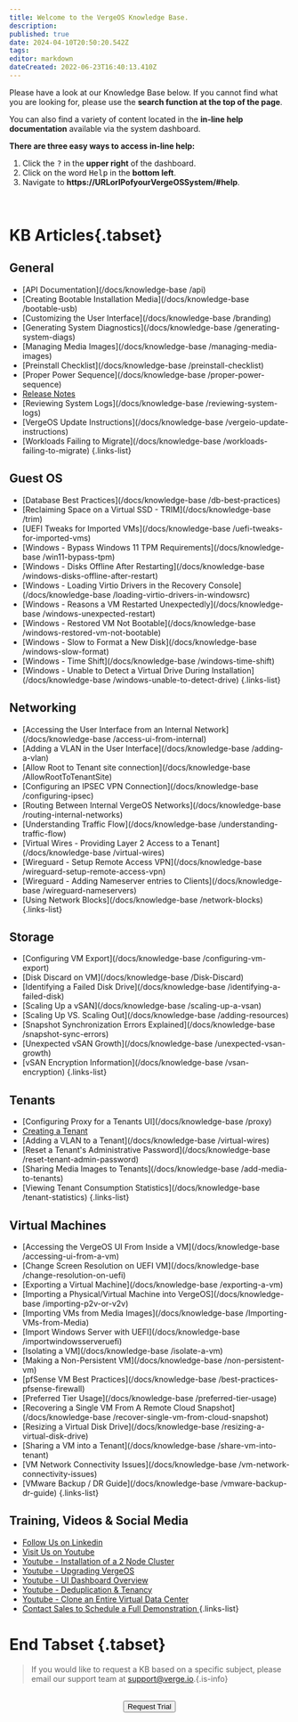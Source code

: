 ```yaml
---
title: Welcome to the VergeOS Knowledge Base.
description: 
published: true
date: 2024-04-10T20:50:20.542Z
tags: 
editor: markdown
dateCreated: 2022-06-23T16:40:13.410Z
---
```


Please have a look at our Knowledge Base below. If you cannot find what you are looking for, please use the **search function at the top of the page**.
 

You can also find a variety of content located in the **in-line help documentation** available via the system dashboard. 

**There are three easy ways to access in-line help:**
1. Click the <kbd>?</kbd> in the **upper right** of the dashboard.
1. Click on the word <kbd>Help</kbd> in the **bottom left**. 
1. Navigate to **https://URLorIPofyourVergeOSSystem/#help**.
<br>

# KB Articles{.tabset}
## General
* [API Documentation](/docs/knowledge-base /api)
* [Creating Bootable Installation Media](/docs/knowledge-base /bootable-usb)
* [Customizing the User Interface](/docs/knowledge-base /branding)
* [Generating System Diagnostics](/docs/knowledge-base /generating-system-diags)
* [Managing Media Images](/docs/knowledge-base /managing-media-images)
* [Preinstall Checklist](/docs/knowledge-base /preinstall-checklist)
* [Proper Power Sequence](/docs/knowledge-base /proper-power-sequence)
* [Release Notes](/docs/public/release-notes)
* [Reviewing System Logs](/docs/knowledge-base /reviewing-system-logs)
* [VergeOS Update Instructions](/docs/knowledge-base /vergeio-update-instructions)
* [Workloads Failing to Migrate](/docs/knowledge-base /workloads-failing-to-migrate)
{.links-list}

## Guest OS
* [Database Best Practices](/docs/knowledge-base /db-best-practices)
* [Reclaiming Space on a Virtual SSD - TRIM](/docs/knowledge-base /trim)
* [UEFI Tweaks for Imported VMs](/docs/knowledge-base /uefi-tweaks-for-imported-vms)
* [Windows - Bypass Windows 11 TPM Requirements](/docs/knowledge-base /win11-bypass-tpm)
* [Windows - Disks Offline After Restarting](/docs/knowledge-base /windows-disks-offline-after-restart)
* [Windows - Loading Virtio Drivers in the Recovery Console](/docs/knowledge-base /loading-virtio-drivers-in-windowsrc)
* [Windows - Reasons a VM Restarted Unexpectedly](/docs/knowledge-base /windows-unexpected-restart)
* [Windows - Restored VM Not Bootable](/docs/knowledge-base /windows-restored-vm-not-bootable)
* [Windows - Slow to Format a New Disk](/docs/knowledge-base /windows-slow-format)
* [Windows - Time Shift](/docs/knowledge-base /windows-time-shift)
* [Windows - Unable to Detect a Virtual Drive During Installation](/docs/knowledge-base /windows-unable-to-detect-drive)
{.links-list}

## Networking
* [Accessing the User Interface from an Internal Network](/docs/knowledge-base /access-ui-from-internal)
* [Adding a VLAN in the User Interface](/docs/knowledge-base /adding-a-vlan)
* [Allow Root to Tenant site connection](/docs/knowledge-base /AllowRootToTenantSite)
* [Configuring an IPSEC VPN Connection](/docs/knowledge-base /configuring-ipsec)
* [Routing Between Internal VergeOS Networks](/docs/knowledge-base /routing-internal-networks)
* [Understanding Traffic Flow](/docs/knowledge-base /understanding-traffic-flow)
* [Virtual Wires - Providing Layer 2 Access to a Tenant](/docs/knowledge-base /virtual-wires)
* [Wireguard - Setup Remote Access VPN](/docs/knowledge-base /wireguard-setup-remote-access-vpn)
* [Wireguard - Adding Nameserver entries to Clients](/docs/knowledge-base /wireguard-nameservers)
* [Using Network Blocks](/docs/knowledge-base /network-blocks)
{.links-list}

## Storage
* [Configuring VM Export](/docs/knowledge-base /configuring-vm-export)
* [Disk Discard on VM](/docs/knowledge-base /Disk-Discard)
* [Identifying a Failed Disk Drive](/docs/knowledge-base /identifying-a-failed-disk)
* [Scaling Up a vSAN](/docs/knowledge-base /scaling-up-a-vsan)
* [Scaling Up VS. Scaling Out](/docs/knowledge-base /adding-resources)
* [Snapshot Synchronization Errors Explained](/docs/knowledge-base /snapshot-sync-errors)
* [Unexpected vSAN Growth](/docs/knowledge-base /unexpected-vsan-growth)
* [vSAN Encryption Information](/docs/knowledge-base /vsan-encryption)
{.links-list}

## Tenants
* [Configuring Proxy for a Tenants UI](/docs/knowledge-base /proxy)
* [Creating a Tenant](/docs/public/training/3-3)
* [Adding a VLAN to a Tenant](/docs/knowledge-base /virtual-wires)
* [Reset a Tenant's Administrative Password](/docs/knowledge-base /reset-tenant-admin-password)
* [Sharing Media Images to Tenants](/docs/knowledge-base /add-media-to-tenants)
* [Viewing Tenant Consumption Statistics](/docs/knowledge-base /tenant-statistics)
{.links-list}

## Virtual Machines
* [Accessing the VergeOS UI From Inside a VM](/docs/knowledge-base /accessing-ui-from-a-vm)
* [Change Screen Resolution on UEFI VM](/docs/knowledge-base /change-resolution-on-uefi)
* [Exporting a Virtual Machine](/docs/knowledge-base /exporting-a-vm)
* [Importing a Physical/Virtual Machine into VergeOS](/docs/knowledge-base /importing-p2v-or-v2v)
* [Importing VMs from Media Images](/docs/knowledge-base /Importing-VMs-from-Media)
* [Import Windows Server with UEFI](/docs/knowledge-base /importwindowsserveruefi)
* [Isolating a VM](/docs/knowledge-base /isolate-a-vm)
* [Making a Non-Persistent VM](/docs/knowledge-base /non-persistent-vm)
* [pfSense VM Best Practices](/docs/knowledge-base /best-practices-pfsense-firewall)
* [Preferred Tier Usage](/docs/knowledge-base /preferred-tier-usage)
* [Recovering a Single VM From A Remote Cloud Snapshot](/docs/knowledge-base /recover-single-vm-from-cloud-snapshot)
* [Resizing a Virtual Disk Drive](/docs/knowledge-base /resizing-a-virtual-disk-drive)
* [Sharing a VM into a Tenant](/docs/knowledge-base /share-vm-into-tenant)
* [VM Network Connectivity Issues](/docs/knowledge-base /vm-network-connectivity-issues)
* [VMware Backup / DR Guide](/docs/knowledge-base /vmware-backup-dr-guide)
{.links-list}

## Training, Videos & Social Media


* [Follow Us on Linkedin](https://www.linkedin.com/company/verge-io/)
* [Visit Us on Youtube](https://www.youtube.com/channel/UCnFu28s0GBVi18j7Ez3MXRg)
* [Youtube - Installation of a 2 Node Cluster](https://youtu.be/hOUg8_MgIjA)
* [Youtube - Upgrading VergeOS](https://youtu.be/cf4J4Gj9AUo)
* [Youtube - UI Dashboard Overview](https://youtu.be/oQx2BkWp7hc)
* [Youtube - Deduplication & Tenancy](https://youtu.be/f0ZwAIlc_c4)
* [Youtube - Clone an Entire Virtual Data Center](https://youtu.be/hq_h65ESYbU)
* <a href="mailto:sales@verge.io?subject=Full Demo from Wiki" target="_blank" rel="noopener noreferrer"> Contact Sales to Schedule a Full Demonstration </a>
{.links-list}
# End Tabset {.tabset}

> If you would like to request a KB based on a specific subject, please email our support team at <a href="mailto:support@verge.io?subject=KB Request" target="_blank" rel="noopener noreferrer">support@verge.io.</a>{.is-info}



<br>
<div style="text-align:center; margin-bottom:5px">
  <a href="https://www.verge.io/test-drive#Demo-Section"><button class="button-cta">Request Trial</button></a>
</div>